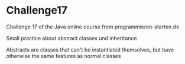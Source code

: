 # Challenge17
Challenge 17 of the Java online course from programmieren-starten.de

Small practice about abstract classes und inheritance

Abstracts are classes that can't be instantiated themselves, but have otherwise the same features as normal classes
